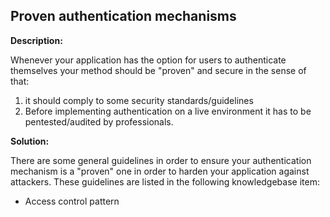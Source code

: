 Proven authentication mechanisms
-------

**Description:**

Whenever your application has the option for users to authenticate themselves
your method should be "proven" and secure in the sense of that: 

1. it should comply to some security standards/guidelines
2. Before implementing authentication on a live environment it has to be pentested/audited by 
   professionals.

**Solution:**

There are some general guidelines in order to ensure your authentication mechanism
is a "proven" one in order to harden your application against attackers.
These guidelines are listed in the following knowledgebase item:

- Access control pattern
